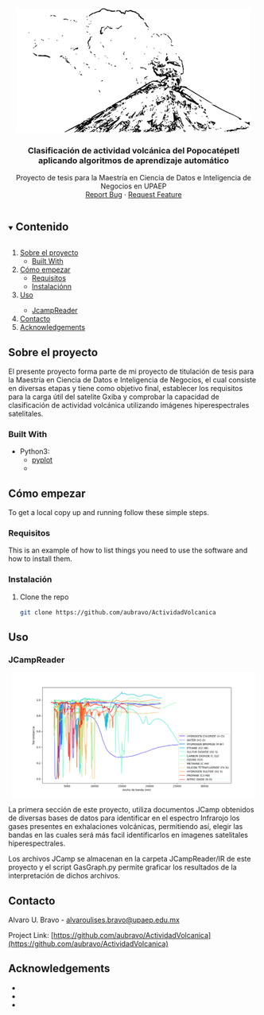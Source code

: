 <br />
<p align="center">
  <a href="https://github.com/aubravo/ActividadVolcanica">
    <img src="images/popocatepetl_logo.png" alt="Popocatepetl" height="250">
  </a>

  <h3 align="center">Clasificación de actividad volcánica del Popocatépetl aplicando algoritmos de aprendizaje automático</h3>

  <p align="center">
    Proyecto de tesis para la Maestría en Ciencia de Datos e Inteligencia de Negocios en UPAEP
    <br />
    <a href="https://github.com/aubravo/ActividadVolcanica/issues">Report Bug</a>
    ·
    <a href="https://github.com/aubravo/ActividadVolcanica/issues">Request Feature</a>
  </p>
</p>


<!-- TABLE OF CONTENTS -->
<details open="open">
  <summary><h2 style="display: inline-block">Contenido</h2></summary>
  <ol>
    <li>
      <a href="#sobre-el-proyecto">Sobre el proyecto</a>
      <ul>
        <li><a href="#built-with">Built With</a></li>
      </ul>
    </li>
    <li>
      <a href="#cómo-empezar">Cómo empezar</a>
      <ul>
        <li><a href="#requisitos">Requisitos</a></li>
        <li><a href="#instalación">Instalaciónn</a></li>
      </ul>
    </li>
    <li><a href="#uso">Uso</a></li>
    <ul>
      <li><a href="#jcampreader">JcampReader</a></li>
    </ul>
    <li><a href="#contacto">Contacto</a></li>
    <li><a href="#acknowledgements">Acknowledgements</a></li>
  </ol>
</details>



## Sobre el proyecto

El presente proyecto forma parte de mi proyecto de titulación de tesis para la Maestría en Ciencia de Datos e Inteligencia de Negocios, el cual consiste en diversas etapas y tiene como objetivo final, establecer los requisitos para la carga útil del satelite Gxiba y comprobar la capacidad de clasificación de actividad volcánica utilizando imágenes hiperespectrales satelitales.


### Built With

* Python3:
  * [pyplot](https://matplotlib.org/stable/tutorials/introductory/pyplot.html)
  * []()



<!-- GETTING STARTED -->
## Cómo empezar

To get a local copy up and running follow these simple steps.

### Requisitos

This is an example of how to list things you need to use the software and how to install them.



### Instalación

1. Clone the repo
   ```sh
   git clone https://github.com/aubravo/ActividadVolcanica
   ```




<!-- USAGE EXAMPLES -->
## Uso


### JCampReader
<p align="center">
  <a href="https://github.com/aubravo/ActividadVolcanica">
    <img src="images/gas_graph.png" alt="Gas Graph in Infrared" height="250">
  </a>
</p>

La primera sección de este proyecto, utiliza documentos JCamp obtenidos de diversas bases de datos para identificar en el espectro Infrarojo los gases presentes en exhalaciones volcánicas, permitiendo así, elegir las bandas en las cuales será más facil identificarlos en imagenes satelitales hiperespectrales.

Los archivos JCamp se almacenan en la carpeta JCampReader/IR de este proyecto y el script GasGraph.py permite graficar los resultados de la interpretación de dichos archivos.



<!-- CONTACT -->
## Contacto

Alvaro U. Bravo - [alvaroulises.bravo@upaep.edu.mx](mailto:alvaroulises.bravo@upaep.edu.mx)

Project Link: [https://github.com/aubravo/ActividadVolcanica](https://github.com/aubravo/ActividadVolcanica)



<!-- ACKNOWLEDGEMENTS -->
## Acknowledgements

* []()
* []()
* []()
